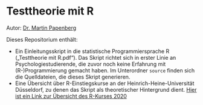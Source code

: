 # Testtheorie mit R

Autor: [Dr. Martin Papenberg](https://m-py.github.io/about/)

Dieses Repositorium enthält:

- Ein Einleitungsskript in die statistische Programmiersprache R („Testtheorie 
mit R.pdf“). Das Skript richtet sich in erster Linie an Psychologiestudierende, 
die zuvor noch keine Erfahrung mit (R-)Programmierung gemacht haben. Im 
Unterordner `source` finden sich die Quelldateien, die dieses Skript 
generieren. 
- Eine Übersicht über R-Einstiegskurse an der Heinrich-Heine-Universität 
Düsseldorf, zu denen das Skript als theoretischer Hintergrund dient. [Hier ist 
ein Link zur Übersicht des R-Kurses 2020](Kurs-2020.md)
